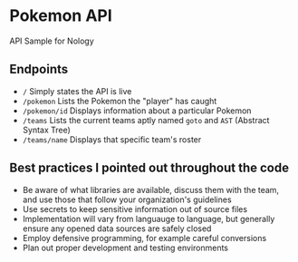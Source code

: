# Pokemon API
API Sample for Nology

## Endpoints
* `/` Simply states the API is live
* `/pokemon` Lists the Pokemon the "player" has caught
* `/pokemon/id` Displays information about a particular Pokemon
* `/teams` Lists the current teams aptly named `goto` and `AST` (Abstract Syntax Tree)
* `/teams/name` Displays that specific team's roster

## Best practices I pointed out throughout the code
* Be aware of what libraries are available, discuss them with the team, and use those that follow your organization's guidelines
* Use secrets to keep sensitive information out of source files
* Implementation will vary from languauge to language, but generally ensure any opened data sources are safely closed
* Employ defensive programming, for example careful conversions
* Plan out proper development and testing environments
